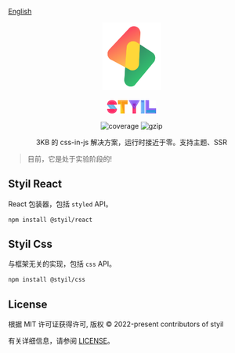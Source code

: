 [English](./README.EN.md)

<p align="center">
<img src="./logo.svg" alt="styil" style="width:120px">
<br/>
<br/>
<img src="./styil.svg" alt="styil" style="width:100px;">
</p>

<p align="center">
  <img src="https://codecov.io/gh/l-zoy/styil/branch/main/graph/badge.svg?token=DAETCWW98B" alt="coverage" />
  <img src="https://img.badgesize.io/https://unpkg.com/@styil/base@latest/index.prod.esm.js?compression=gzip&style=square&label=gzip%20size&color=#4fc08d" alt="gzip" />

</p>

<p align="center">
 3KB 的 css-in-js 解决方案，运行时接近于零。支持主题、SSR
</p>

> 目前，它是处于实验阶段的!

## Styil React

React 包装器，包括 `styled` API。

```sh
npm install @styil/react
```

## Styil Css

与框架无关的实现，包括 `css` API。

```sh
npm install @styil/css
```

## License

根据 MIT 许可证获得许可, 版权 © 2022-present contributors of styil

有关详细信息，请参阅 [LICENSE](./LICENSE)。
